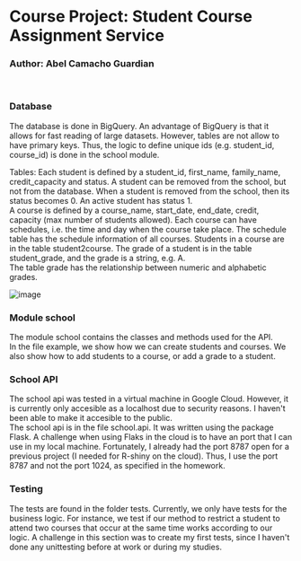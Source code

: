 <h1>
Course Project: Student Course Assignment Service
</h1>
<h3>
Author: Abel Camacho Guardian
</h3>

<br>

 

### Database

The database is done in BigQuery. An advantage of BigQuery is that it allows for fast reading of large datasets.
However, tables are not allow to have primary keys. 
Thus, the logic to define unique ids (e.g. student_id, course_id) is done in the school module.

Tables:
Each student is defined by a student_id, first_name, family_name, credit_capacity and status. 
A student can be removed from the school, but not from the database. When a student is removed from the school, then its status becomes 0. An active student has status 1.
<br>
A course is defined by a course_name, start_date, end_date, credit,  capacity (max number of students allowed).  Each course can have schedules, i.e. the time and day when the course take place.
The schedule table has the schedule information of all courses.
Students in a course are in the table student2course.
The grade of a student is in the table student_grade, and the grade is a string, e.g. A.
<br>
The table grade has the relationship between numeric and alphabetic grades.


![image](https://user-images.githubusercontent.com/25433668/188496250-d35a3b9d-8cac-4fcb-a980-5c8374aec49b.png)


### Module school

The module school contains the classes and methods used for the API.
<br>
In the file example, we show how we can create students and courses.
We also show how to add students to a course, or add a grade to a student.



### School API
The school api was tested in a virtual machine in Google Cloud.
However, it is currently only accesible as a localhost due to security reasons. I haven't been able to make it accesible to the public. 
<br>
The school api is in the file school.api. It was written using the package Flask.
A challenge when using Flaks in the cloud is to have an port that I can use in my local machine. Fortunately, I already had the port 8787 open for a previous project (I needed for R-shiny on the cloud). Thus, I use the port 8787 and not the port 1024, as specified in the homework. 


### Testing
The tests are found in the folder tests. Currently, we only have tests for the business logic. 
For instance, we test if our method to restrict a student to attend two courses that occur at the same time works according to our logic.
A challenge in this section was to create my first tests, since I haven't done any unittesting before at work or during my studies.


